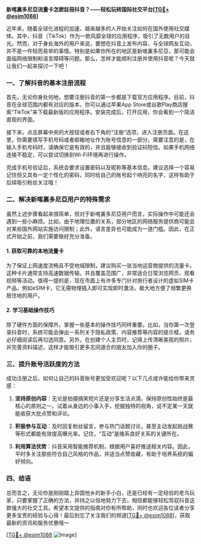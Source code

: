 **新喀裏多尼亞流量卡怎麽註冊抖音？——轻松玩转国际社交平台[[TG💪+ @esim1088](https://t.me/s/esim1088)]**

近年来，随着全球化进程的加速，越来越多的人开始关注如何在国外使用社交媒体。其中，抖音（TikTok）作为一款风靡全球的应用程序，吸引了无数用户的目光。然而，对于身处海外的用户来说，要想在抖音上发布内容、与全球网友互动，并不是一件轻而易举的事情。特别是如果你所在的地区是新喀裏多尼亞，那可能会面临网络限制和语言障碍等问题。那么，怎样才能顺利注册并使用抖音呢？今天就让我们一起来探讨一下吧！

### 一、了解抖音的基本注册流程

首先，无论你身处何地，想要注册抖音的第一步都是下载官方应用程序。目前，抖音在全球范围内都有对应的版本，你可以通过苹果App Store或谷歌Play商店搜索“TikTok”来下载最新版的应用程序。安装完成后，打开应用，你会看到一个简洁直观的界面。

接下来，点击屏幕中央的大按钮或者右下角的“注册”选项，进入注册页面。在这里，你需要填写手机号码或者邮箱地址作为账号信息的一部分。需要注意的是，在输入手机号码时，请确保它是有效的，并且能够接收到验证码短信。如果手机网络连接不稳定，可以尝试切换到Wi-Fi环境再进行操作。

完成手机号验证后，系统会要求设置密码以及昵称等基本信息。建议选择一个容易记住但又具有一定个性化的密码，同时给自己的账号起个响亮的名字，这样有助于后续吸引粉丝关注哦！

### 二、解决新喀裏多尼亞用户的特殊需求

虽然上述步骤看起来很简单，但对于新喀裏多尼亞用户而言，实际操作中可能还会遇到一些小麻烦。比如，由于地理位置的关系，部分地区的网络服务提供商可能会对某些国外网站实施访问限制；此外，语言差异也可能成为一道门槛。因此，在正式开始之前，我们需要做好充分准备。

#### 1. 获取可靠的本地流量卡

为了保证上网速度流畅且不受地域限制，建议购买一张当地运营商提供的流量卡。这种卡片通常支持高速数据传输，并且覆盖范围广，非常适合日常浏览网页、观看视频等活动。值得一提的是，现在市面上有许多专门针对旅行者设计的虚拟SIM卡产品，例如eSIM卡，它无需物理插入即可实现即时激活，极大地方便了频繁更换居住地的用户。

#### 2. 学习基础操作技巧

除了硬件方面的保障外，掌握一些基本的操作技巧同样重要。比如，当你第一次登录抖音时，系统可能会弹出一系列关于隐私政策、内容推荐等内容的提示框，请务必仔细阅读后再勾选同意。另外，在创建个人主页时，记得上传清晰美观的照片，并完善资料描述，这样才能吸引更多志同道合的朋友加入你的圈子。

### 三、提升账号活跃度的方法

成功注册之后，如何让自己的抖音账号更加受欢迎呢？以下几点或许能给你带来灵感：

1. **坚持原创内容**：无论是拍摄搞笑短片还是分享生活点滴，保持原创性始终是最核心的原则之一。试着从身边的小事入手，挖掘独特的视角，说不定某一天就能收获大批点赞和评论。
   
2. **积极参与互动**：及时回复粉丝留言，参与热门话题讨论，甚至主动发起挑战赛等形式都能有效提高曝光率。记住，“互动”是维系良好关系的关键所在。

3. **利用算法优势**：抖音采用智能推荐机制，根据用户喜好推送相关内容。因此，平时多关注那些符合自己风格的作品，并适当点赞收藏，有助于培养系统的偏好倾向。

### 四、结语

总而言之，无论你是刚刚踏上异国他乡的新手小白，还是已经有一定经验的老鸟玩家，只要掌握了正确的方法，并持之以恒地努力下去，相信都能够轻松驾驭抖音这款强大的社交工具。希望本文提供的指南对你有所帮助，同时也欢迎各位读者分享更多宝贵的经验与心得！最后别忘了关注我们的频道[[TG💪+ @esim1088](https://t.me/s/esim1088)]，获取最新的资讯和服务优惠哦～

[[TG💪+ @esim1088](https://t.me/s/esim1088) ![Image](https://i.postimg.cc/4NQfJmqS/Snipaste-2025-05-13-00-14-12.png)]